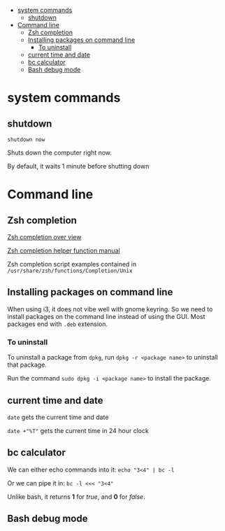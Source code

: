 <!-- vim-markdown-toc GFM -->

* [system commands](#system-commands)
    * [shutdown](#shutdown)
* [Command line](#command-line)
    * [Zsh completion](#zsh-completion)
    * [Installing packages on command line](#installing-packages-on-command-line)
        * [To uninstall](#to-uninstall)
    * [current time and date](#current-time-and-date)
    * [bc calculator](#bc-calculator)
    * [Bash debug mode](#bash-debug-mode)

<!-- vim-markdown-toc -->


# system commands

## shutdown

`shutdown now`

Shuts down the computer right now.

By default, it waits 1 minute before shutting down

# Command line

## Zsh completion

[Zsh completion over
view](https://github.com/zsh-users/zsh-completions/blob/master/zsh-completions-howto.org#getting-started)

[Zsh completion helper function
manual](https://zsh.sourceforge.io/Doc/Release/Completion-System.html#Completion-Functions)

Zsh completion script examples contained in
`/usr/share/zsh/functions/Completion/Unix`

## Installing packages on command line

When using i3, it does not vibe well with gnome keyring. So we need to install
packages on the command line instead of using the GUI. Most packages end with
`.deb` extension. 

### To uninstall 

To uninstall a package from `dpkg`, run `dpkg -r <package name>` to uninstall
that package.

Run the command `sudo dpkg -i <package name>` to install the package.

## current time and date

`date` gets the current time and date

`date +"%T"` gets the current time in 24 hour clock

## bc calculator

We can either echo commands into it: `echo "3<4" | bc -l`

Or we can pipe it in: `bc -l <<< "3<4"`

Unlike bash, it returns **1** for *true*, and **0** for *false*.

## Bash debug mode
